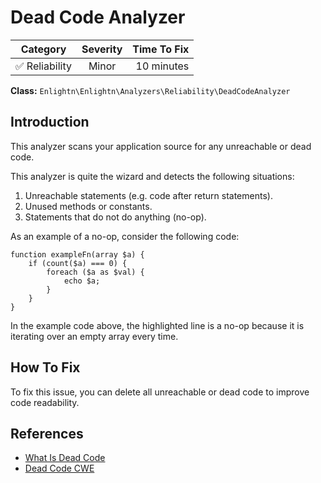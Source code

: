 # Dead Code Analyzer

| Category       | Severity   | Time To Fix  |
| -------------  |:----------:| ------------:|
| :white_check_mark: Reliability | Minor | 10 minutes  |

**Class:** `Enlightn\Enlightn\Analyzers\Reliability\DeadCodeAnalyzer`

## Introduction

This analyzer scans your application source for any unreachable or dead code.

This analyzer is quite the wizard and detects the following situations:

1. Unreachable statements (e.g. code after return statements).
2. Unused methods or constants.
3. Statements that do not do anything (no-op).

As an example of a no-op, consider the following code:

```php{3}
function exampleFn(array $a) {
    if (count($a) === 0) {
        foreach ($a as $val) {
            echo $a;
        }
    }
}
```

In the example code above, the highlighted line is a no-op because it is iterating over an empty array every time.

## How To Fix

To fix this issue, you can delete all unreachable or dead code to improve code readability.

## References

- [What Is Dead Code](https://en.wikipedia.org/wiki/Dead_code)
- [Dead Code CWE](https://cwe.mitre.org/data/definitions/561.html)